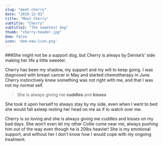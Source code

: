 ```yaml
---
slug: "meet-cherry"
date: "2019-12-03"
title: "Meet Cherry"
subtitle: "Cherry"
subtitle2: "The sweetest dog"
thumb: "cherry-header.jpg"
dom: false
icon: 'dom-new-icon.png'
---
```


###She might not be a support dog, but Cherry is always by Denise’s’ side making her life a little sweeter. 

Cherry has been my shadow,  my support and my will to keep going. I was diagnosed with breast cancer in May and started chemotherapy in June. Cherry instinctively knew something was not right with me, and that I was not my normal self. 

> She is always giving me **cuddles** and **kisses**

She took it upon herself to always stay by my side, even when I went to bed she would fall asleep resting her head on me as if to watch over me. 

Cherry is so loving and she is always giving me cuddles and kisses on my bad days. She won’t even let my other Collie come near me, always pushing him out of the way even though he is 20lbs heavier! She is my emotional support, and without her I don’t know how I would cope with my ongoing treatment. 

<!-- <p align="center" class="dom-hero-text"><span>☆</span> Dog of the Month <span>☆</span></p> -->